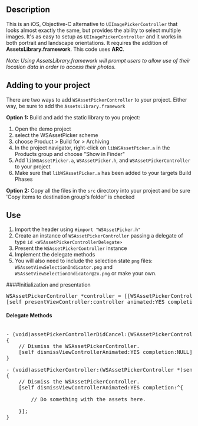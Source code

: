 ## Description

This is an iOS, Objective-C alternative to `UIImagePickerController` that looks almost exactly the same, but provides the ability to select multiple images. It's as easy to setup as `UIImagePickerController` and it works in both portrait and landscape orientations. It requires the addition of **AssetsLibrary.framework**. This code uses **ARC**.

*Note: Using AssetsLibrary.framework will prompt users to allow use of their location data in order to access their photos.*

## Adding to your project

There are two ways to add `WSAssetPickerController` to your project. Either way, be sure to add the `AssetsLibrary.framework`

**Option 1:** Build and add the static library to you project:

1. Open the demo project
2. select the WSAssetPicker scheme
3. choose Product > Build for > Archiving
4. In the project navigator, right-click on `libWSAssetPicker.a` in the Products group and choose "Show in Finder"
5. Add `libWSAssetPicker.a`, `WSAssetPicker.h`, and `WSAssetPickerController` to your project
6. Make sure that `libWSAssetPicker.a` has been added to your targets Build Phases
    
**Option 2:** 
Copy all the files in the `src` directory into your project and be sure 'Copy items to destination group's folder' is checked

## Use

1. Import the header using `#import "WSAssetPicker.h"`
2. Create an instance of `WSAssetPickerController` passing a delegate of type `id <WSAssetPickerControllerDelegate>`
3. Present the `WSAssetPickerController` instance
4. Implement the delegate methods
5. You will also need to include the selection state `png` files: `WSAssetViewSelectionIndicator.png` and `WSAssetViewSelectionIndicator@2x.png` or make your own.

####Initialization and presentation
<pre>
WSAssetPickerController *controller = [[WSAssetPickerController alloc] initWithDelegate:self];
[self presentViewController:controller animated:YES completion:NULL];
</pre>

#### Delegate Methods
<pre>

- (void)assetPickerControllerDidCancel:(WSAssetPickerController *)sender
{
    // Dismiss the WSAssetPickerController.
    [self dismissViewControllerAnimated:YES completion:NULL];
}

- (void)assetPickerController:(WSAssetPickerController *)sender didFinishPickingMediaWithAssets:(NSArray *)assets
{
    // Dismiss the WSAssetPickerController.
    [self dismissViewControllerAnimated:YES completion:^{
        
        // Do something with the assets here.
        
    }];
}

</pre>